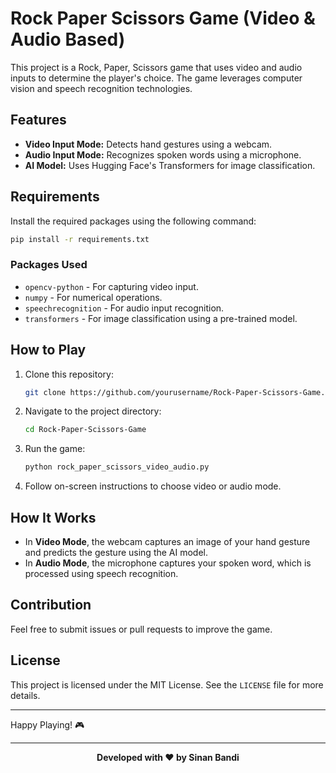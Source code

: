 
# Rock Paper Scissors Game (Video & Audio Based)

This project is a Rock, Paper, Scissors game that uses video and audio inputs to determine the player's choice. The game leverages computer vision and speech recognition technologies.

## Features

- **Video Input Mode:** Detects hand gestures using a webcam.
- **Audio Input Mode:** Recognizes spoken words using a microphone.
- **AI Model:** Uses Hugging Face's Transformers for image classification.

## Requirements

Install the required packages using the following command:

```bash
pip install -r requirements.txt
```

### Packages Used

- `opencv-python` - For capturing video input.
- `numpy` - For numerical operations.
- `speechrecognition` - For audio input recognition.
- `transformers` - For image classification using a pre-trained model.

## How to Play

1. Clone this repository:
   ```bash
   git clone https://github.com/yourusername/Rock-Paper-Scissors-Game.git
   ```
2. Navigate to the project directory:
   ```bash
   cd Rock-Paper-Scissors-Game
   ```
3. Run the game:
   ```bash
   python rock_paper_scissors_video_audio.py
   ```
4. Follow on-screen instructions to choose video or audio mode.

## How It Works

- In **Video Mode**, the webcam captures an image of your hand gesture and predicts the gesture using the AI model.
- In **Audio Mode**, the microphone captures your spoken word, which is processed using speech recognition.

## Contribution

Feel free to submit issues or pull requests to improve the game.

## License

This project is licensed under the MIT License. See the `LICENSE` file for more details.

---

Happy Playing! 🎮

---

<p align="center"><strong>Developed with ❤️ by Sinan Bandi</strong></p> 